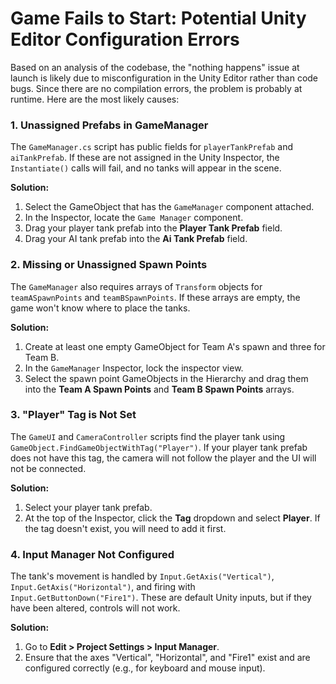 # Game Fails to Start: Potential Unity Editor Configuration Errors

Based on an analysis of the codebase, the "nothing happens" issue at launch is likely due to misconfiguration in the Unity Editor rather than code bugs. Since there are no compilation errors, the problem is probably at runtime. Here are the most likely causes:

### 1. Unassigned Prefabs in GameManager
The `GameManager.cs` script has public fields for `playerTankPrefab` and `aiTankPrefab`. If these are not assigned in the Unity Inspector, the `Instantiate()` calls will fail, and no tanks will appear in the scene.

**Solution:**
1. Select the GameObject that has the `GameManager` component attached.
2. In the Inspector, locate the `Game Manager` component.
3. Drag your player tank prefab into the **Player Tank Prefab** field.
4. Drag your AI tank prefab into the **Ai Tank Prefab** field.

### 2. Missing or Unassigned Spawn Points
The `GameManager` also requires arrays of `Transform` objects for `teamASpawnPoints` and `teamBSpawnPoints`. If these arrays are empty, the game won't know where to place the tanks.

**Solution:**
1. Create at least one empty GameObject for Team A's spawn and three for Team B.
2. In the `GameManager` Inspector, lock the inspector view.
3. Select the spawn point GameObjects in the Hierarchy and drag them into the **Team A Spawn Points** and **Team B Spawn Points** arrays.

### 3. "Player" Tag is Not Set
The `GameUI` and `CameraController` scripts find the player tank using `GameObject.FindGameObjectWithTag("Player")`. If your player tank prefab does not have this tag, the camera will not follow the player and the UI will not be connected.

**Solution:**
1. Select your player tank prefab.
2. At the top of the Inspector, click the **Tag** dropdown and select **Player**. If the tag doesn't exist, you will need to add it first.

### 4. Input Manager Not Configured
The tank's movement is handled by `Input.GetAxis("Vertical")`, `Input.GetAxis("Horizontal")`, and firing with `Input.GetButtonDown("Fire1")`. These are default Unity inputs, but if they have been altered, controls will not work.

**Solution:**
1. Go to **Edit > Project Settings > Input Manager**.
2. Ensure that the axes "Vertical", "Horizontal", and "Fire1" exist and are configured correctly (e.g., for keyboard and mouse input).